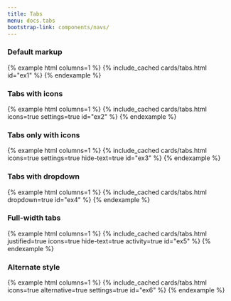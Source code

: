 ```yaml
---
title: Tabs
menu: docs.tabs
bootstrap-link: components/navs/
---
```


### Default markup

{% example html columns=1 %}
{% include_cached cards/tabs.html id="ex1" %}
{% endexample %}

### Tabs with icons

{% example html columns=1 %}
{% include_cached cards/tabs.html icons=true settings=true id="ex2" %}
{% endexample %}

### Tabs only with icons

{% example html columns=1 %}
{% include_cached cards/tabs.html icons=true settings=true hide-text=true id="ex3" %}
{% endexample %}

### Tabs with dropdown

{% example html columns=1 %}
{% include_cached cards/tabs.html dropdown=true id="ex4" %}
{% endexample %}

### Full-width tabs

{% example html columns=1 %}
{% include_cached cards/tabs.html justified=true icons=true hide-text=true activity=true id="ex5" %}
{% endexample %}

### Alternate style

{% example html columns=1 %}
{% include_cached cards/tabs.html icons=true alternative=true settings=true id="ex6" %}
{% endexample %}
